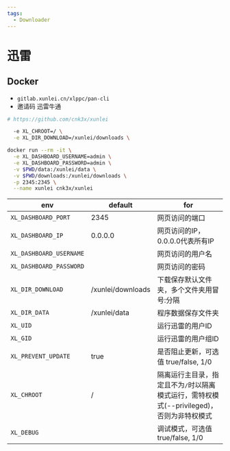 ```yaml
---
tags:
  - Downloader
---
```


# 迅雷


## Docker

- `gitlab.xunlei.cn/xlppc/pan-cli`
- 邀请码 迅雷牛通

```bash
# https://github.com/cnk3x/xunlei

  -e XL_CHROOT=/ \
  -e XL_DIR_DOWNLOAD=/xunlei/downloads \

docker run --rm -it \
  -e XL_DASHBOARD_USERNAME=admin \
  -e XL_DASHBOARD_PASSWORD=admin \
  -v $PWD/data:/xunlei/data \
  -v $PWD/downloads:/xunlei/downloads \
  -p 2345:2345 \
  --name xunlei cnk3x/xunlei
```

| env                     | default           | for                                                                                       |
| ----------------------- | ----------------- | ----------------------------------------------------------------------------------------- |
| `XL_DASHBOARD_PORT`     | 2345              | 网页访问的端口                                                                            |
| `XL_DASHBOARD_IP`       | 0.0.0.0           | 网页访问的IP，0.0.0.0代表所有IP                                                           |
| `XL_DASHBOARD_USERNAME` |                   | 网页访问的用户名                                                                          |
| `XL_DASHBOARD_PASSWORD` |                   | 网页访问的密码                                                                            |
| `XL_DIR_DOWNLOAD`       | /xunlei/downloads | 下载保存默认文件夹，多个文件夹用冒号:分隔                                                 |
| `XL_DIR_DATA`           | /xunlei/data      | 程序数据保存文件夹                                                                        |
| `XL_UID`                |                   | 运行迅雷的用户ID                                                                          |
| `XL_GID`                |                   | 运行迅雷的用户组ID                                                                        |
| `XL_PREVENT_UPDATE`     | true              | 是否阻止更新，可选值 true/false, 1/0                                                      |
| `XL_CHROOT`             | /                 | 隔离运行主目录，指定且不为`/`时以隔离模式运行，需特权模式(--privileged)，否则为非特权模式 |
| `XL_DEBUG`              |                   | 调试模式，可选值 true/false, 1/0                                                          |

